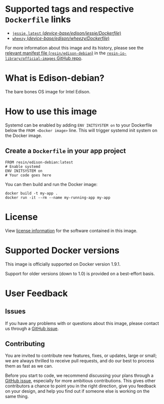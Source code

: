 # Supported tags and respective `Dockerfile` links

-	[`jessie`, `latest` (*device-base/edison/jessie/Dockerfile*)](https://github.com/resin-io-library/base-images/blob/264e3a976f6f9b2b0209515989445e47b48275a1/device-base/edison/jessie/Dockerfile)
-	[`wheezy` (*device-base/edison/wheezy/Dockerfile*)](https://github.com/resin-io-library/base-images/blob/264e3a976f6f9b2b0209515989445e47b48275a1/device-base/edison/wheezy/Dockerfile)

For more information about this image and its history, please see the [relevant manifest file (`resin/edison-debian`)](https://github.com/resin-io-library/official-images/blob/master/library/edison-debian) in the [`resin-io-library/official-images` GitHub repo](https://github.com/resin-io-library/official-images).

# What is Edison-debian?

The bare bones OS image for Intel Edison.

# How to use this image

Systemd can be enabled by adding `ENV INITSYSTEM on` to your Dockerfile below the `FROM <Docker image>` line. This will trigger systemd init system on the Docker image.

## Create a `Dockerfile` in your app project

	FROM resin/edison-debian:latest
	# Enable systemd
	ENV INITSYSTEM on
	# Your code goes here

You can then build and run the Docker image:

	docker build -t my-app .
	docker run -it --rm --name my-running-app my-app

# License

View [license information](https://www.debian.org/social_contract#guidelines) for the software contained in this image.

# Supported Docker versions

This image is officially supported on Docker version 1.9.1.

Support for older versions (down to 1.0) is provided on a best-effort basis.

# User Feedback

## Issues

If you have any problems with or questions about this image, please contact us through a [GitHub issue](https://github.com/resin-io-library/base-images/issues).

## Contributing

You are invited to contribute new features, fixes, or updates, large or small; we are always thrilled to receive pull requests, and do our best to process them as fast as we can.

Before you start to code, we recommend discussing your plans through a [GitHub issue](https://github.com/resin-io-library/base-images/issues), especially for more ambitious contributions. This gives other contributors a chance to point you in the right direction, give you feedback on your design, and help you find out if someone else is working on the same thing.
